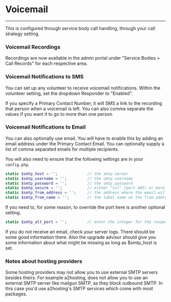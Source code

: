 # Voicemail

---

This is configured through service body call handling, through your call strategy setting.

### Voicemail Recordings

Recordings are now available in the admin portal under "Service Bodies > Call Records" for each respective area.

### Voicemail Notifications to SMS

You can set up any volunteer to receive voicemail notifications.  Within the volunteer setting, set the dropdown Responder to "Enabled".

If you specify a Primary Contact Number, it will SMS a link to the recording that person when a voicemail is left.  You can also comma separate the values if you want it to go to more than one person.

### Voicemail Notifications to Email

You can also optionally use email.  You will have to enable this by adding an email address under the Primary Contact Email.  You can optionally supply a list of comma separated emails for multiple recipients.

You will also need to ensure that the following settings are in your `config.php`.

```php
static $smtp_host = '';             // the smtp server
static $smtp_username = '';         // the smtp username
static $smtp_password = '';         // the smtp password
static $smtp_secure = '';           // either "ssl" (port 465) or more securely "tls" (port 587)
static $smtp_from_address = '';     // the address where the email will be sent from
static $smtp_from_name = '';        // the label name on the from address
```

If you need to, for some reason, to override the port here is another optional setting.

```php
static $smtp_alt_port = '';         // enter the integer for the respective to use
```

If you do not receive an email, check your server logs.  There should be some good information there.  Also the upgrade advisor should give you some information about what might be missing as long as $smtp_host is set.

### Notes about hosting providers

Some hosting providers may not allow you to use external SMTP servers besides theirs.  For example a2hosting, does not allow you to use an external SMTP server like mailgun SMTP, as they block outbound SMTP.  In this case you'd use a2hosting's SMTP services which come with most packages.
